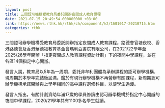 ```yaml
---
layout: post
title: 三間認可機構受教育局委託開辦夜間成人教育課程
date: 2021-07-15 20:49:54.000000000 +08:00
link: https://news.rthk.hk/rthk/ch/component/k2/1601017-20210715.htm
categories: rthk
---
```


三間認可辦學機構受教育局委託開辦指定夜間成人教育課程，路德會官塘夜校、香港路德會及香港華德福教育基金會瑪利亞書院有限公司，在2021/22學年至2025/26學年開辦「指定夜間成人教育課程資助計劃」下的夜間中學課程，並在各區14個指定中心開辦。

發言人說，教育局以5年為一周期，委託非牟利團體為承辦課程的認可辦學機構，現周期於本學年完結後屆滿，鑑於有現行辦學機構不再營辦有關課程，新周期認可辦學機構承諾開辦與上學年相同的高中課程選修科目，以便學生過渡。

發言人指出，有關計劃資助年滿17歲的學員修讀由認可辦學機構於指定中心開辦的夜間中學課程，2020/21學年共有1100多名學生就讀。

